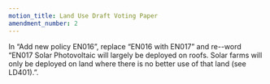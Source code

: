 ```yaml
---
motion_title: Land Use Draft Voting Paper
amendment_number: 2
---
```

In “Add new policy EN016”, replace “EN016 with EN017”
and re--word “EN017 Solar Photovoltaic will largely be
deployed on roofs. Solar farms will only be deployed on
land where there is no better use of that land (see
LD401).”.
